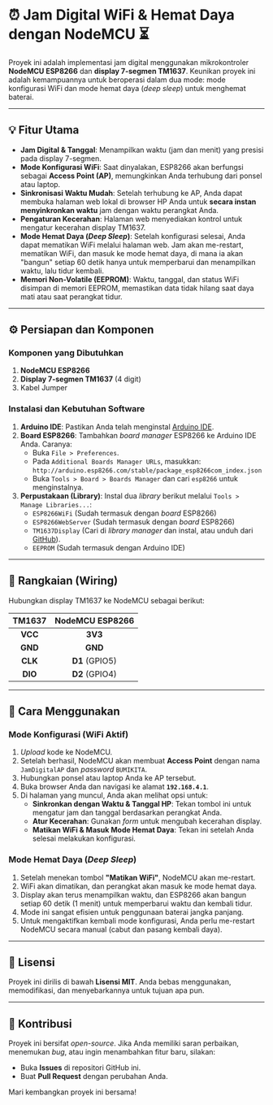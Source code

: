 # ⏰ Jam Digital WiFi & Hemat Daya dengan NodeMCU ⏳

Proyek ini adalah implementasi jam digital menggunakan mikrokontroler **NodeMCU ESP8266** dan **display 7-segmen TM1637**. Keunikan proyek ini adalah kemampuannya untuk beroperasi dalam dua mode: mode konfigurasi WiFi dan mode hemat daya (*deep sleep*) untuk menghemat baterai.

---

## 💡 Fitur Utama

* **Jam Digital & Tanggal**: Menampilkan waktu (jam dan menit) yang presisi pada display 7-segmen.
* **Mode Konfigurasi WiFi**: Saat dinyalakan, ESP8266 akan berfungsi sebagai **Access Point (AP)**, memungkinkan Anda terhubung dari ponsel atau laptop.
* **Sinkronisasi Waktu Mudah**: Setelah terhubung ke AP, Anda dapat membuka halaman web lokal di browser HP Anda untuk **secara instan menyinkronkan waktu** jam dengan waktu perangkat Anda.
* **Pengaturan Kecerahan**: Halaman web menyediakan kontrol untuk mengatur kecerahan display TM1637.
* **Mode Hemat Daya (*Deep Sleep*)**: Setelah konfigurasi selesai, Anda dapat mematikan WiFi melalui halaman web. Jam akan me-restart, mematikan WiFi, dan masuk ke mode hemat daya, di mana ia akan "bangun" setiap 60 detik hanya untuk memperbarui dan menampilkan waktu, lalu tidur kembali.
* **Memori Non-Volatile (EEPROM)**: Waktu, tanggal, dan status WiFi disimpan di memori EEPROM, memastikan data tidak hilang saat daya mati atau saat perangkat tidur.

---

## ⚙️ Persiapan dan Komponen

### Komponen yang Dibutuhkan
1. **NodeMCU ESP8266**
2. **Display 7-segmen TM1637** (4 digit)
3. Kabel Jumper

### Instalasi dan Kebutuhan Software
1. **Arduino IDE**: Pastikan Anda telah menginstal [Arduino IDE](https://www.arduino.cc/en/software).
2. **Board ESP8266**: Tambahkan *board manager* ESP8266 ke Arduino IDE Anda. Caranya:
    * Buka `File > Preferences`.
    * Pada `Additional Boards Manager URLs`, masukkan: `http://arduino.esp8266.com/stable/package_esp8266com_index.json`
    * Buka `Tools > Board > Boards Manager` dan cari `esp8266` untuk menginstalnya.
3. **Perpustakaan (Library)**: Instal dua *library* berikut melalui `Tools > Manage Libraries...`:
    * `ESP8266WiFi` (Sudah termasuk dengan *board* ESP8266)
    * `ESP8266WebServer` (Sudah termasuk dengan *board* ESP8266)
    * `TM1637Display` (Cari di *library manager* dan instal, atau unduh dari [GitHub](https://github.com/avishay-il/TM1637)).
    * `EEPROM` (Sudah termasuk dengan Arduino IDE)

---

## 🔌 Rangkaian (Wiring)

Hubungkan display TM1637 ke NodeMCU sebagai berikut:

| TM1637 | NodeMCU ESP8266 |
| :----: | :-------------: |
| **VCC** | **3V3** |
| **GND** | **GND** |
| **CLK** | **D1** (GPIO5) |
| **DIO** | **D2** (GPIO4) |

---

## 🚀 Cara Menggunakan

### Mode Konfigurasi (WiFi Aktif)
1. *Upload* kode ke NodeMCU.
2. Setelah berhasil, NodeMCU akan membuat **Access Point** dengan nama `JamDigitalAP` dan *password* `BUMIKITA`.
3. Hubungkan ponsel atau laptop Anda ke AP tersebut.
4. Buka browser Anda dan navigasi ke alamat **`192.168.4.1`**.
5. Di halaman yang muncul, Anda akan melihat opsi untuk:
    * **Sinkronkan dengan Waktu & Tanggal HP**: Tekan tombol ini untuk mengatur jam dan tanggal berdasarkan perangkat Anda.
    * **Atur Kecerahan**: Gunakan *form* untuk mengubah kecerahan display.
    * **Matikan WiFi & Masuk Mode Hemat Daya**: Tekan ini setelah Anda selesai melakukan konfigurasi.

### Mode Hemat Daya (*Deep Sleep*)
1. Setelah menekan tombol **"Matikan WiFi"**, NodeMCU akan me-restart.
2. WiFi akan dimatikan, dan perangkat akan masuk ke mode hemat daya.
3. Display akan terus menampilkan waktu, dan ESP8266 akan bangun setiap 60 detik (1 menit) untuk memperbarui waktu dan kembali tidur.
4. Mode ini sangat efisien untuk penggunaan baterai jangka panjang.
5. Untuk mengaktifkan kembali mode konfigurasi, Anda perlu me-restart NodeMCU secara manual (cabut dan pasang kembali daya).

---

## 📄 Lisensi

Proyek ini dirilis di bawah **Lisensi MIT**. Anda bebas menggunakan, memodifikasi, dan menyebarkannya untuk tujuan apa pun.

---

## 🤝 Kontribusi

Proyek ini bersifat *open-source*. Jika Anda memiliki saran perbaikan, menemukan *bug*, atau ingin menambahkan fitur baru, silakan:
* Buka **Issues** di repositori GitHub ini.
* Buat **Pull Request** dengan perubahan Anda.

Mari kembangkan proyek ini bersama!
